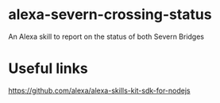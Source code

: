 # alexa-severn-crossing-status
An Alexa skill to report on the status of both Severn Bridges

# Useful links
https://github.com/alexa/alexa-skills-kit-sdk-for-nodejs
